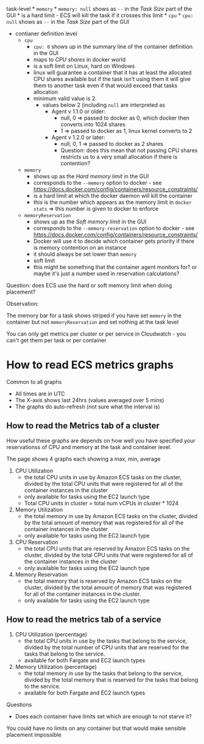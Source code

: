 

task-level
    * `memory`
        * `memory: null` shows as `--` in the _Task Size_ part of the GUI
        * is a hard limit - ECS will kill the task if it crosses this limit
    * `cpu`
        * `cpu: null` shows as `--` in the _Task Size_ part of the GUI
* contianer definition level
    * `cpu`
        * `cpu: 0` shows up in the summary line of the container definition in the GUI
        * maps to _CPU shares_ in docker world
        * is a soft limit on Linux, hard on Windows
        * linux will guarantee a container that it has at least the allocated CPU shares available but if the task isn't using them it will give them to another task even if that would exceed that tasks allocation
        * minimum valid value is 2.
            * values below 2 (including `null` are interpreted as
                * Agent v 1.1.0 or older:
                    * null, 0 => passed to docker as 0, which docker then converts into 1024 shares
                    * 1 => passed to docker as 1, linux kernel converts to 2
                * Agent v 1.2.0 or later:
                    * null, 0, 1 => passed to docker as 2 shares
                    * Question: does this mean that not passing CPU shares restricts us to a very small allocation if there is contention?
    * `memory`
        * shows up as the _Hard memory limit_ in the GUI
        * corresponds to the `--memory` option to docker - see https://docs.docker.com/config/containers/resource_constraints/
        * is a hard limit at which the docker daemon will kill the container
        * this is the number which appears as the memory limit in `docker stats` => this number is given to docker to enforce
    * `memoryReservation`
        * shows up as the _Soft memory limit_ in the GUI
        * corresponds to the `--memory-reservation` option to docker - see https://docs.docker.com/config/containers/resource_constraints/
		* Docker will use it to decide which container gets priority if there is memory contention on an instance
        * it should always be set lower than `memory`
        * soft limit
        * this might be something that the container agent monitors for? or maybe it's just a number used in reservation calculations?

Question: does ECS use the hard or soft memory limit when doing placement?


Observation:

The memory bar for a task shows striped if you have set `memory` in the container but not `memoryReservation` and set nothing at the task level

You can only get metrics per cluster or per service in Cloudwatch - you can't get them per task or per container

# How to read ECS metrics graphs

Common to all graphs

* All times are in UTC
* The X-axis shows last 24hrs (values averaged over 5 mins)
* The graphs do auto-refresh (not sure what the interval is)

## How to read the Metrics tab of a cluster

How useful these graphs are depends on how well you have specified your reservationss of CPU and memory at the task and container level.

The page shows 4 graphs each showing a max, min, average

1. CPU Utilization
    * the total CPU units in use by Amazon ECS tasks on the cluster, divided by
      the total CPU units that were registered for all of the container instances
      in the cluster
    * only available for tasks using the EC2 launch type
    * Total CPU units in cluster = total num vCPUs in cluster * 1024
1. Memory Utilization
    * the total memory in use by Amazon ECS tasks on the cluster, divided by
      the total amount of memory that was registered for all of the container
      instances in the cluster
    * only available for tasks using the EC2 launch type
1. CPU Reservation
    * the total CPU units that are reserved by Amazon ECS tasks on the cluster,
      divided by the total CPU units that were registered for all of the
      container instances in the cluster
    * only available for tasks using the EC2 launch type
1. Memory Reservation
    * the total memory that is reserved by Amazon ECS tasks on the cluster,
      divided by the total amount of memory that was registered for all of the
      container instances in the cluster.
    * only available for tasks using the EC2 launch type

## How to read the metrics tab of a service

1. CPU Utilization (percentage)
    * the total CPU units in use by the tasks that belong to the service,
    divided by the total number of CPU units that are reserved for the tasks
    that belong to the service.
    * available for both Fargate and EC2 launch types
1. Memory Utilization (percentage)
    * the total memory in use by the tasks that belong to the service, divided
    by the total memory that is reserved for the tasks that belong to the
    service.
    * available for both Fargate and EC2 launch types



Questions

* Does each container have limits set which are enough to not starve it?


You could have no limits on any container but that would make sensible placement impossible
